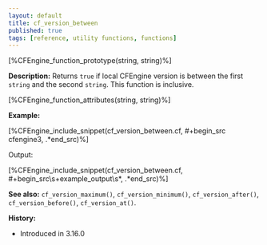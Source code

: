 ```yaml
---
layout: default
title: cf_version_between
published: true
tags: [reference, utility functions, functions]
---
```


[%CFEngine_function_prototype(string, string)%]

**Description:** Returns `true` if local CFEngine version is between the first `string` and the second `string`. This function is inclusive.

[%CFEngine_function_attributes(string, string)%]

**Example:**

[%CFEngine_include_snippet(cf_version_between.cf, #\+begin_src cfengine3, .*end_src)%]

Output:

[%CFEngine_include_snippet(cf_version_between.cf, #\+begin_src\s+example_output\s*, .*end_src)%]

**See also:** `cf_version_maximum()`, `cf_version_minimum()`, `cf_version_after()`, `cf_version_before()`, `cf_version_at()`.

**History:**

* Introduced in 3.16.0
